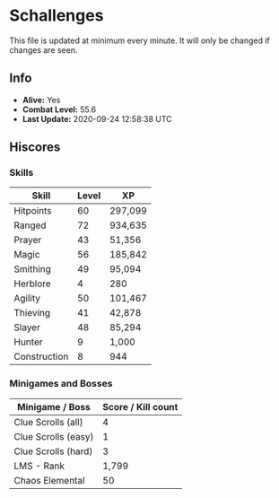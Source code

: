 # Schallenges

This file is updated at minimum every minute. It will only be changed if changes are seen.

## Info

 - **Alive:** Yes
 - **Combat Level:** 55.6
 - **Last Update:** 2020-09-24 12:58:38 UTC

## Hiscores

### Skills

| Skill | Level | XP |
|--|--|--|
| Hitpoints | 60 | 297,099 |
| Ranged | 72 | 934,635 |
| Prayer | 43 | 51,356 |
| Magic | 56 | 185,842 |
| Smithing | 49 | 95,094 |
| Herblore | 4 | 280 |
| Agility | 50 | 101,467 |
| Thieving | 41 | 42,878 |
| Slayer | 48 | 85,294 |
| Hunter | 9 | 1,000 |
| Construction | 8 | 944 |

### Minigames and Bosses

| Minigame / Boss | Score / Kill count |
|--|--|
| Clue Scrolls (all) | 4 |
| Clue Scrolls (easy) | 1 |
| Clue Scrolls (hard) | 3 |
| LMS - Rank | 1,799 |
| Chaos Elemental | 50 |
